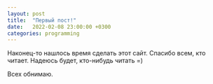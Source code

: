```yaml
---
layout: post
title:  "Первый пост!"
date:   2022-02-08 23:00:00 +0300
categories: programming
---
```


Наконец-то нашлось время сделать этот сайт. Спасибо всем, кто читает. Надеюсь будет, кто-нибудь читать =)

Всех обнимаю.
